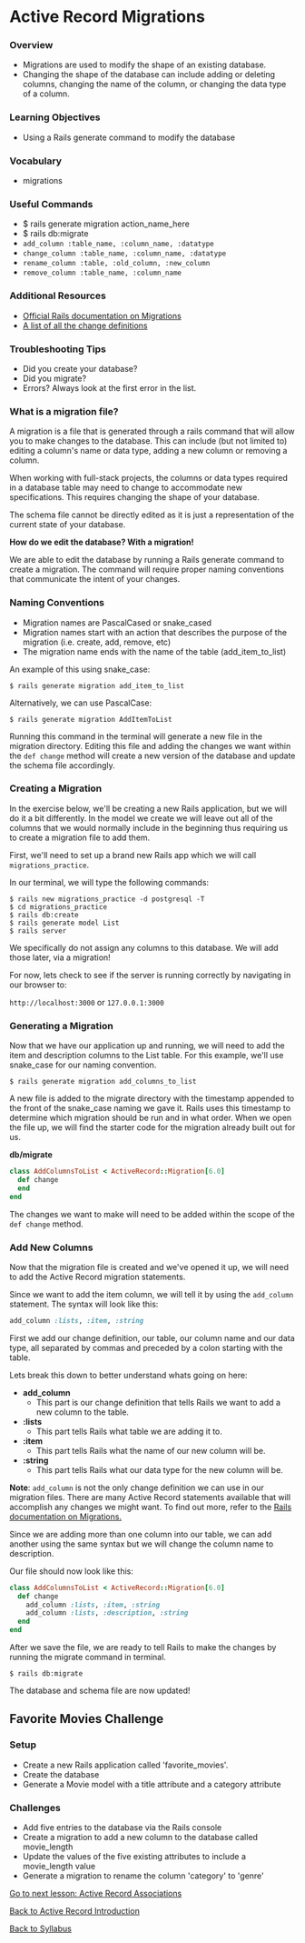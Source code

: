 # Active Record Migrations

### Overview
- Migrations are used to modify the shape of an existing database.
- Changing the shape of the database can include adding or deleting columns, changing the name of the column, or changing the data type of a column.

### Learning Objectives
- Using a Rails generate command to modify the database

### Vocabulary
- migrations

### Useful Commands
- $ rails generate migration action_name_here
- $ rails db:migrate
- `add_column :table_name, :column_name, :datatype`
- `change_column :table_name, :column_name, :datatype`
- `rename_column :table, :old_column, :new_column
`
- `remove_column :table_name, :column_name`

### Additional Resources
- <a href="https://edgeguides.rubyonrails.org/active_record_migrations.html" target="blank">Official Rails documentation on Migrations</a>
- <a href="https://edgeguides.rubyonrails.org/active_record_migrations.html#using-the-change-method" target="blank">A list of all the change definitions</a>

### Troubleshooting Tips
- Did you create your database?
- Did you migrate?
- Errors? Always look at the first error in the list.

### What is a migration file?
A migration is a file that is generated through a rails command that will allow you to make changes to the database. This can include (but not limited to) editing a column's name or data type, adding a new column or removing a column.

When working with full-stack projects, the columns or data types required in a database table may need to change to accommodate new specifications. This requires changing the shape of your database.

The schema file cannot be directly edited as it is just a representation of the current state of your database.

**How do we edit the database? With a migration!**

We are able to edit the database by running a Rails generate command to create a migration. The command will require proper naming conventions that communicate the intent of your changes.

### Naming Conventions
- Migration names are PascalCased or snake_cased
- Migration names start with an action that describes the purpose of the migration (i.e. create, add, remove, etc)
- The migration name ends with the name of the table (add_item_to_list)


An example of this using snake_case:
```
$ rails generate migration add_item_to_list
```

Alternatively, we can use PascalCase:
```
$ rails generate migration AddItemToList
```

Running this command in the terminal will generate a new file in the migration directory. Editing this file and adding the changes we want within the `def change` method will create a new version of the database and update the schema file accordingly.

### Creating a Migration

In the exercise below, we'll be creating a new Rails application, but we will do it a bit differently. In the model we create we will leave out all of the columns that we would normally include in the beginning thus requiring us to create a migration file to add them.

First, we'll need to set up a brand new Rails app which we will call `migrations_practice`.

In our terminal, we will type the following commands:
```
$ rails new migrations_practice -d postgresql -T
$ cd migrations_practice
$ rails db:create
$ rails generate model List
$ rails server
```
We specifically do not assign any columns to this database. We will add those later, via a migration!


For now, lets check to see if the server is running correctly by navigating in our browser to:

`http://localhost:3000`
or
`127.0.0.1:3000`

### Generating a Migration
Now that we have our application up and running, we will need to add the item and description columns to the List table. For this example, we'll use snake_case for our naming convention.

```
$ rails generate migration add_columns_to_list
```

A new file is added to the migrate directory with the timestamp appended to the front of the snake_case naming we gave it. Rails uses this timestamp to determine which migration should be run and in what order. When we open the file up, we will find the starter code for the migration already built out for us.

**db/migrate**
```ruby
class AddColumnsToList < ActiveRecord::Migration[6.0]
  def change
  end
end
```

The changes we want to make will need to be added within the scope of the `def change` method.

### Add New Columns
Now that the migration file is created and we've opened it up, we will need to add the Active Record migration statements.

Since we want to add the item column, we will tell it by using the `add_column` statement. The syntax will look like this:

```ruby
add_column :lists, :item, :string
```

First we add our change definition, our table, our column name and our data type, all separated by commas and preceded by a colon starting with the table.

Lets break this down to better understand whats going on here:
- **add_column**
  - This part is our change definition that tells Rails we want to add a new column to the table.
- **:lists**
  - This part tells Rails what table we are adding it to.
- **:item**
  - This part tells Rails what the name of our new column will be.
- **:string**
  - This part tells Rails what our data type for the new column will be.

**Note**: `add_column` is not the only change definition we can use in our migration files. There are many Active Record statements available that will accomplish any changes we might want. To find out more, refer to the <a href="https://edgeguides.rubyonrails.org/active_record_migrations.html" target="blank">Rails documentation on Migrations.</a>

Since we are adding more than one column into our table, we can add another using the same syntax but we will change the column name to description.

Our file should now look like this:
```ruby
class AddColumnsToList < ActiveRecord::Migration[6.0]
  def change
    add_column :lists, :item, :string
    add_column :lists, :description, :string
  end
end
```

After we save the file, we are ready to tell Rails to make the changes by running the migrate command in terminal.

```
$ rails db:migrate
```

The database and schema file are now updated!

## Favorite Movies Challenge

### Setup
- Create a new Rails application called 'favorite_movies'.
- Create the database
- Generate a Movie model with a title attribute and a category attribute

### Challenges
- Add five entries to the database via the Rails console
- Create a migration to add a new column to the database called movie_length
- Update the values of the five existing attributes to include a movie_length value
- Generate a migration to rename the column 'category' to 'genre'



[ Go to next lesson: Active Record Associations ](./associations.md)

[ Back to Active Record Introduction ](./active_record_intro.md)

[ Back to Syllabus ](../README.md#ruby-on-rails)
